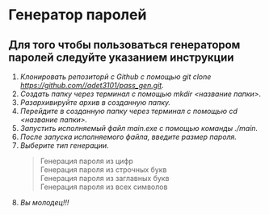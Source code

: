 # Генератор паролей
## Для того чтобы пользоваться генератором паролей следуйте указанием инструкции ##
1. _Клонировать репозиторй с Github с помощью git clone https://github.com//adet3101/pass_gen.git._
2. _Создать папку через терминал с помощью mkdir <название папки>._
3. _Разархивируйте архив в созданную папку._
4. _Перейдите в созданную папку через терминал с помощью cd <название папки>._
5. _Запустить исполняемый файл main.exe с помощью команды ./main._
6. _После запуска исполняемого файла, введите размер пароля._
7. _Выберите тип генерации._
    > Генерация пароля из цифр \
    > Генерация пароля из строчных букв \
    > Генерация пароля из заглавных букв \
    > Генерация пароля из всех символов
8. _Вы молодец!!!_
